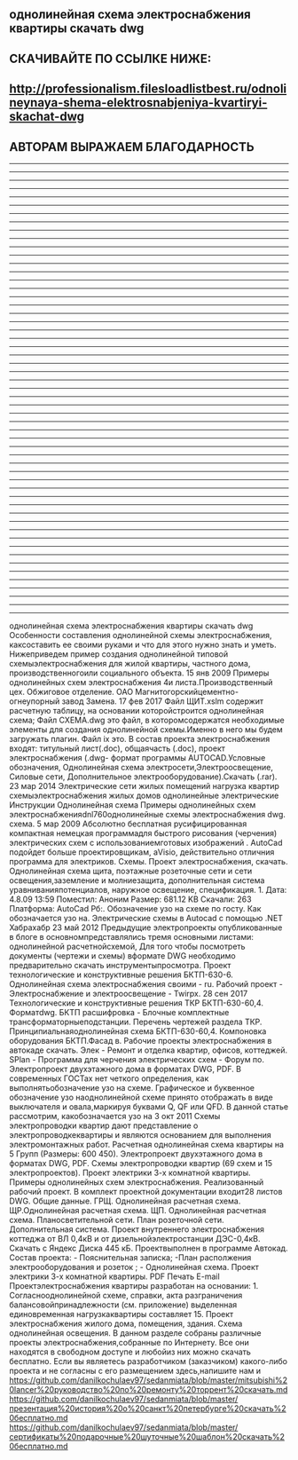 однолинейная схема электроснабжения квартиры скачать dwg
--------------------------------------------------
СКАЧИВАЙТЕ ПО ССЫЛКЕ НИЖЕ:
--------------------------------------------------
http://professionalism.filesloadlistbest.ru/odnolineynaya-shema-elektrosnabjeniya-kvartiryi-skachat-dwg
--------------------------------------------------
АВТОРАМ ВЫРАЖАЕМ БЛАГОДАРНОСТЬ
--------------------------------------------------
--------------------------------------------------
--------------------------------------------------
--------------------------------------------------
--------------------------------------------------
--------------------------------------------------
--------------------------------------------------
--------------------------------------------------
--------------------------------------------------
--------------------------------------------------
--------------------------------------------------
--------------------------------------------------
--------------------------------------------------
--------------------------------------------------
--------------------------------------------------
--------------------------------------------------
--------------------------------------------------
--------------------------------------------------
--------------------------------------------------
--------------------------------------------------
--------------------------------------------------
--------------------------------------------------
--------------------------------------------------
--------------------------------------------------
--------------------------------------------------
--------------------------------------------------
--------------------------------------------------
--------------------------------------------------
--------------------------------------------------
--------------------------------------------------
--------------------------------------------------
--------------------------------------------------
--------------------------------------------------
--------------------------------------------------
--------------------------------------------------
--------------------------------------------------
--------------------------------------------------
--------------------------------------------------
--------------------------------------------------
--------------------------------------------------
--------------------------------------------------
--------------------------------------------------
--------------------------------------------------
--------------------------------------------------
--------------------------------------------------
--------------------------------------------------
--------------------------------------------------
--------------------------------------------------
--------------------------------------------------
--------------------------------------------------
--------------------------------------------------
--------------------------------------------------
--------------------------------------------------
--------------------------------------------------
--------------------------------------------------
--------------------------------------------------
однолинейная схема электроснабжения квартиры скачать dwg Особенности составления однолинейной схемы электроснабжения, каксоставить ее своими руками и что для этого нужно знать и уметь.  Нижеприведем пример создания однолинейной типовой схемыэлектроснабжения для жилой квартиры, частного дома, производственногоили социального объекта. 15 янв 2009  Примеры однолинейных схем электроснабжения 4и листа.Производственный цех. Обжиговое отделение. ОАО Магнитогорскийцементно-огнеупорный завод Замена. 17 фев 2017  Файл ЩИТ.xslm содержит расчетную таблицу, на основании которойстроится однолинейная схема; Файл СХЕМА.dwg  это файл, в которомсодержатся необходимые элементы для создания однолинейной схемы.Именно в него мы будем загружать плагин. Файл ix  это. В соcтав проекта электроснабжения входят: титульный лист(.doc), общаячасть (.doc), проект электроснабжения (.dwg- формат программы AUTOCAD.Условные обозначения, Однолинейная схема электросети,Электроосвещение, Силовые сети, Дополнительное электрооборудование).Скачать (.rar). 23 мар 2014  Электрические сети жилых помещений нагрузка квартир схемыэлектроснабжения жилых домов однолинейные электрические Инструкции Однолинейная схема Примеры однолинейных схем электроснабженияdnl760однолинейные схемы электроснабжения dwg. схема. 5 мар 2009  Абсолютно бесплатная русифицированная компактная немецкая программадля быстрого рисования (черчения) электрических схем с использованиемготовых изображений . AutoCad подойдет больше проектировщикам, аVisio, действительно отличния программа для электриков. Схемы. Проект электроснабжения, скачать. Однолинейная схема щита, поэтажные розеточные сети и сети освещения,заземление и молниезащита, дополнительная система уравниванияпотенциалов, наружное освещение, спецификация. 1. Дата: 4.8.09 13:59 Поместил: Аноним  Размер: 681.12 KB  Скачали: 263 Платформа: AutoCad Рб:. Обозначение узо на схеме по госту. Как обозначается узо на. Электрические схемы в Autocad с помощью .NET  Хабрахабр
23 май 2012  Предыдущие электропроекты опубликованные в блоге в основномпредставлялись тремя основными листами: однолинейной расчетнойсхемой,  Для того чтобы посмотреть документы (чертежи и схемы) вформате DWG необходимо предварительно скачать инструментыпросмотра. Проект технологические и конструктивные решения БКТП-630-6. Однолинейная схема электроснабжения своими  - ru. Рабочий проект - Электроснабжение и электроосвещение - Twirpx. 28 сен 2017  Технологические и конструктивные решения ТКР БКТП-630-60,4. Форматdwg. БКТП расшифровка - Блочные комплектные трансформаторныеподстанции. Перечень чертежей раздела ТКР. Принципиальнаяоднолинейная схема БКТП-630-60,4. Компоновка оборудования БКТП.Фасад в. Рабочие проекты электроснабжения в автокаде скачать. Элек - Ремонт и отделка квартир, офисов, коттеджей. SPlan - Программа для черчения электрических схем - Форум по. Электропроект двухэтажного дома в форматах DWG, PDF. В современных ГОСТах нет четкого определения, как выполнятьобозначение узо на схеме. Графическое и буквенное обозначение узо наоднолинейной схеме принято отображать в виде выключателя и овала,маркируя буквами Q, QF или QFD. В данной статье рассмотрим, какобозначается узо на
3 окт 2011  Схемы электропроводки квартир дают представление о электропроводкеквартиры и являются основанием для выполнения электромонтажных работ. Расчетная однолинейная схема квартиры на 5 Групп (Размеры: 600  450). Электропроект двухэтажного дома в форматах DWG, PDF. Схемы электропроводки квартир (69 схем и 15 электропроектов). Проект электрики 3-х комнатной квартиры. Примеры однолинейных схем электроснабжения. Реализованный рабочий проект. В комплект проектной документации входит28 листов DWG. Общие данные. ГРЩ. Однолинейная расчетная схема. ЩР.Однолинейная расчетная схема. ЩП. Однолинейная расчетная схема. Планосветительной сети. План розеточной сети. Дополнительная система. Проект внутреннего электроснабжения коттеджа от ВЛ 0,4кВ и от дизельнойэлектростанции ДЭС-0,4кВ. Скачать с Яндекс Диска 445 кБ. Проектвыполнен в программе Автокад. Состав проекта: - Пояснительная записка; -План располжения электрооборудования и розеток ; - Однолинейная схема. Проект электрики 3-х комнатной квартиры. PDF Печать E-mail  Проектэлектроснабжения квартиры разработан на основании: 1.  Согласнооднолинейной схеме, справки, акта разграничения балансовойпринадлежности (см. приложение) выделенная единовременная нагрузкаквартиры составляет 15. Проект электроснабжения жилого дома, помещения, здания. Схема однолинейная освещения. В данном разделе собраны различные проекты электроснабжения,собранные по Интернету. Все они находятся в свободном доступе и любойиз них можно скачать бесплатно. Если вы являетесь разработчиком (заказчиком) какого-либо проекта и не согласны с его размещением здесь,напишите нам и
https://github.com/danilkochulaev97/sedanmiata/blob/master/mitsubishi%20lancer%20руководство%20по%20ремонту%20торрент%20скачать.md
https://github.com/danilkochulaev97/sedanmiata/blob/master/презентация%20история%20о%20санкт%20петербурге%20скачать%20бесплатно.md
https://github.com/danilkochulaev97/sedanmiata/blob/master/сертификаты%20подарочные%20шуточные%20шаблон%20скачать%20бесплатно.md